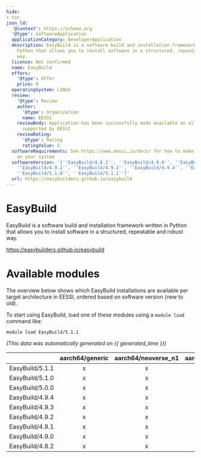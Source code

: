 ```yaml
---
hide:
- toc
json_ld:
  '@context': https://schema.org
  '@type': SoftwareApplication
  applicationCategory: DeveloperApplication
  description: EasyBuild is a software build and installation framework written in
    Python that allows you to install software in a structured, repeatable and robust
    way.
  license: Not confirmed
  name: EasyBuild
  offers:
    '@type': Offer
    price: 0
  operatingSystem: LINUX
  review:
    '@type': Review
    author:
      '@type': Organization
      name: EESSI
    reviewBody: Application has been successfully made available on all architectures
      supported by EESSI
    reviewRating:
      '@type': Rating
      ratingValue: 5
  softwareRequirements: See https://www.eessi.io/docs/ for how to make EESSI available
    on your system
  softwareVersion: '[''EasyBuild/4.8.2'', ''EasyBuild/4.9.0'', ''EasyBuild/4.9.1'',
    ''EasyBuild/4.9.2'', ''EasyBuild/4.9.3'', ''EasyBuild/4.9.4'', ''EasyBuild/5.0.0'',
    ''EasyBuild/5.1.0'', ''EasyBuild/5.1.1'']'
  url: https://easybuilders.github.io/easybuild
---
```


EasyBuild
=========


EasyBuild is a software build and installation framework written in Python that allows you to install software in a structured, repeatable and robust way.

https://easybuilders.github.io/easybuild
# Available modules


The overview below shows which EasyBuild installations are available per target architecture in EESSI, ordered based on software version (new to old).

To start using EasyBuild, load one of these modules using a `module load` command like:

```shell
module load EasyBuild/5.1.1
```

*(This data was automatically generated on {{ generated_time }})*

| |aarch64/generic|aarch64/neoverse_n1|aarch64/neoverse_v1|aarch64/nvidia/grace|x86_64/generic|x86_64/amd/zen2|x86_64/amd/zen3|x86_64/amd/zen4|x86_64/intel/cascadelake|x86_64/intel/haswell|x86_64/intel/icelake|x86_64/intel/sapphirerapids|x86_64/intel/skylake_avx512|
| :---: | :---: | :---: | :---: | :---: | :---: | :---: | :---: | :---: | :---: | :---: | :---: | :---: | :---: |
|EasyBuild/5.1.1|x|x|x|x|x|x|x|x|x|x|x|x|x|
|EasyBuild/5.1.0|x|x|x|x|x|x|x|x|x|x|x|x|x|
|EasyBuild/5.0.0|x|x|x|x|x|x|x|x|x|x|x|x|x|
|EasyBuild/4.9.4|x|x|x|x|x|x|x|x|x|x|x|x|x|
|EasyBuild/4.9.3|x|x|x|x|x|x|x|x|x|x|x|x|x|
|EasyBuild/4.9.2|x|x|x|x|x|x|x|x|x|x|x|x|x|
|EasyBuild/4.9.1|x|x|x|x|x|x|x|x|x|x|x|x|x|
|EasyBuild/4.9.0|x|x|x|x|x|x|x|x|x|x|x|x|x|
|EasyBuild/4.8.2|x|x|x|x|x|x|x|x|x|x|x|x|x|
